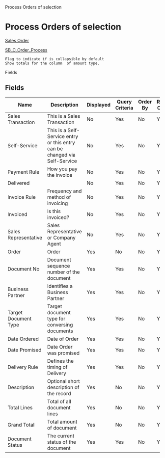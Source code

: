 
Process Orders of selection
# Process Orders of selection



[Sales Order](../../functional-guide/window/window-sales-order.md)

[SB_C_Order_Process](../../functional-guide/window/process-sb_c_order_process.md)

```
Flag to indicate if is collapsible by default
Show totals for the column  of amount type.
```
Fields
## Fields




Name                 | Description                                                                | Displayed | Query Criteria | Order By | Read Only | Mandatory
-------------------- | -------------------------------------------------------------------------- | --------- | -------------- | -------- | --------- | ---------
Sales Transaction    | This is a Sales Transaction                                                | No        | Yes            | No       | Yes       | No       
Self-Service         | This is a Self-Service entry or this entry can be changed via Self-Service | No        | Yes            | No       | Yes       | No       
Payment Rule         | How you pay the invoice                                                    | No        | Yes            | No       | Yes       | No       
Delivered            |                                                                            | No        | Yes            | No       | Yes       | No       
Invoice Rule         | Frequency and method of invoicing                                          | No        | Yes            | No       | Yes       | No       
Invoiced             | Is this invoiced?                                                          | No        | Yes            | No       | Yes       | No       
Sales Representative | Sales Representative or Company Agent                                      | No        | Yes            | No       | Yes       | No       
Order                | Order                                                                      | Yes       | No             | No       | Yes       | No       
Document No          | Document sequence number of the document                                   | Yes       | Yes            | No       | Yes       | No       
Business Partner     | Identifies a Business Partner                                              | Yes       | Yes            | No       | Yes       | No       
Target Document Type | Target document type for conversing documents                              | Yes       | Yes            | No       | Yes       | No       
Date Ordered         | Date of Order                                                              | Yes       | Yes            | No       | Yes       | No       
Date Promised        | Date Order was promised                                                    | Yes       | Yes            | No       | Yes       | No       
Delivery Rule        | Defines the timing of Delivery                                             | Yes       | Yes            | No       | Yes       | No       
Description          | Optional short description of the record                                   | Yes       | No             | No       | Yes       | No       
Total Lines          | Total of all document lines                                                | Yes       | No             | No       | Yes       | No       
Grand Total          | Total amount of document                                                   | Yes       | No             | No       | Yes       | No       
Document Status      | The current status of the document                                         | Yes       | Yes            | No       | Yes       | Yes      
